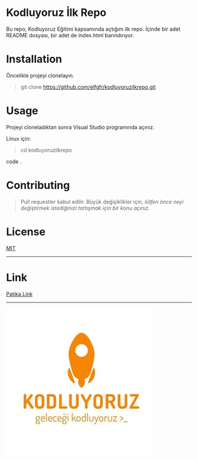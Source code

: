 # Kodluyoruz İlk Repo

Bu repo, Kodluyoruz Eğitimi kapsamında açtığım ilk repo. İçinde bir adet README dosyası, bir adet de index.html barındırıyor.





# Installation

Öncelikle projeyi clonelayın. 
> git clone https://github.com/elfgfr/kodluyoruzilkrepo.git





# Usage

Projeyi cloneladıktan sonra Visual Studio programında açınız.

Linux için:
> cd kodluyoruzilkrepo

code .





# Contributing

> Pull requestler kabul edilir. Büyük değişiklikler için, *lütfen önce neyi değiştirmek istediğinizi tartışmak için bir konu açınız*.





# License

[MIT](https://choosealicense.com/licenses/mit/)


---

# Link

[Patika Link](www.patika.dev)





********


![Kodluyoruz Gorsel](https://raw.githubusercontent.com/Kodluyoruz/taskforce/git/git/markdown-nedir-nasil-kullaniriz-/figures/kodluyoruz_logo.jpg)

